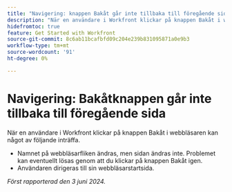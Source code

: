 ```yaml
---
title: "Navigering: knappen Bakåt går inte tillbaka till föregående sida"
description: "När en användare i Workfront klickar på knappen Bakåt i webbläsaren fungerar den inte som förväntat."
hidefromtoc: true
feature: Get Started with Workfront
source-git-commit: 8c6ab11bcafbfd09c204e239b831095871a0e9b3
workflow-type: tm+mt
source-wordcount: '91'
ht-degree: 0%

---
```



# Navigering: Bakåtknappen går inte tillbaka till föregående sida

När en användare i Workfront klickar på knappen Bakåt i webbläsaren kan något av följande inträffa.

* Namnet på webbläsarfliken ändras, men sidan ändras inte. Problemet kan eventuellt lösas genom att du klickar på knappen Bakåt igen.
* Användaren dirigeras till sin webbläsarstartsida.

_Först rapporterad den 3 juni 2024._
